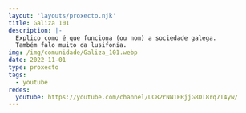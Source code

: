 ```yaml
---
layout: 'layouts/proxecto.njk'
title: Galiza 101
description: |-
  Explico como é que funciona (ou nom) a sociedade galega.
  Também falo muito da lusifonia.
img: /img/comunidade/Galiza_101.webp
date: 2022-11-01
type: proxecto
tags:
  - youtube
redes:
  youtube: https://youtube.com/channel/UC82rNN1ERjjG8DI8rq7T4yw/
---
```

